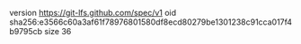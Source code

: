 version https://git-lfs.github.com/spec/v1
oid sha256:e3566c60a3af61f78976801580df8ecd80279be1301238c91cca017f4b9795cb
size 36
